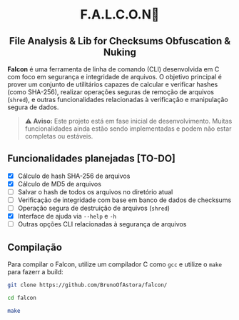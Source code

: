 <h1 align="center">F.A.L.C.O.N🦅</h1>
<h2 align="center"> File Analysis & Lib for Checksums Obfuscation & Nuking </h2>

**Falcon** é uma ferramenta de linha de comando (CLI) desenvolvida em C com foco em segurança e integridade de arquivos. O objetivo principal é prover um conjunto de utilitários capazes de calcular e verificar hashes (como SHA-256), realizar operações seguras de remoção de arquivos (`shred`), e outras funcionalidades relacionadas à verificação e manipulação segura de dados.

> ⚠️ **Aviso:** Este projeto está em fase inicial de desenvolvimento. Muitas funcionalidades ainda estão sendo implementadas e podem não estar completas ou estáveis.

## Funcionalidades planejadas [TO-DO]

- [X] Cálculo de hash SHA-256 de arquivos
- [X] Cálculo de MD5 de arquivos
- [ ] Salvar o hash de todos os arquivos no diretório atual
- [ ] Verificação de integridade com base em banco de dados de checksums
- [ ] Operação segura de destruição de arquivos (`shred`)
- [X] Interface de ajuda via `--help` e `-h`
- [ ] Outras opções CLI relacionadas à segurança de arquivos

## Compilação

Para compilar o Falcon, utilize um compilador C como `gcc` e utilize o `make` para fazerr a build:

```bash
git clone https://github.com/BrunoOfAstora/falcon/

cd falcon

make
